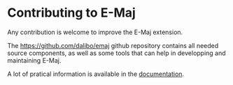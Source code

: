 Contributing to E-Maj
=====================

Any contribution is welcome to improve the E-Maj extension.

The https://github.com/dalibo/emaj github repository contains all needed source components, as well as some tools that can help in developping and maintaining E-Maj.

A lot of pratical information is available in the [documentation](http://emaj.readthedocs.io/en/latest/contributing.html).
